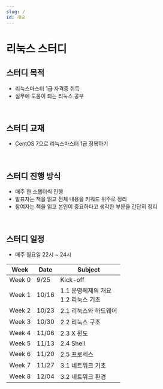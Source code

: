 ```yaml
---
slug: /
id: 개요
---
```


# 리눅스 스터디

## 스터디 목적
- 리눅스마스터 1급 자격증 취득
- 실무에 도움이 되는 리눅스 공부

<br/>

## 스터디 교재
- CentOS 7으로 리눅스마스터 1급 정복하기

<br/>

## 스터디 진행 방식
- 매주 한 소챕터씩 진행
- 발표자는 책을 읽고 전체 내용을 키워드 위주로 정리
- 참여자는 책을 읽고 본인이 중요하다고 생각한 부분을 간단히 정리

<br/>

## 스터디 일정
- 매주 월요일 22시 ~ 24시

| Week | Date | Subject |
| --- | --- | --- |
| Week 0 | 9/25 | Kick-off |
| Week 1 | 10/16 | 1.1 운영체제의 개요 <br/> 1.2 리눅스 기초 |
| Week 2 | 10/23 | 2.1 리눅스와 하드웨어 |
| Week 3 | 10/30 | 2.2 리눅스 구조 |
| Week 4 | 11/06 | 2.3 X 윈도 |
| Week 5 | 11/13 | 2.4 Shell |
| Week 6 | 11/20 | 2.5 프로세스 |
| Week 7 | 11/27 | 3.1 네트워크 기초 |
| Week 8 | 12/04 | 3.2 네트워크 환경 |

